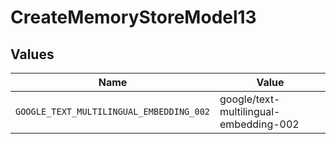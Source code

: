 # CreateMemoryStoreModel13


## Values

| Name                                     | Value                                    |
| ---------------------------------------- | ---------------------------------------- |
| `GOOGLE_TEXT_MULTILINGUAL_EMBEDDING_002` | google/text-multilingual-embedding-002   |